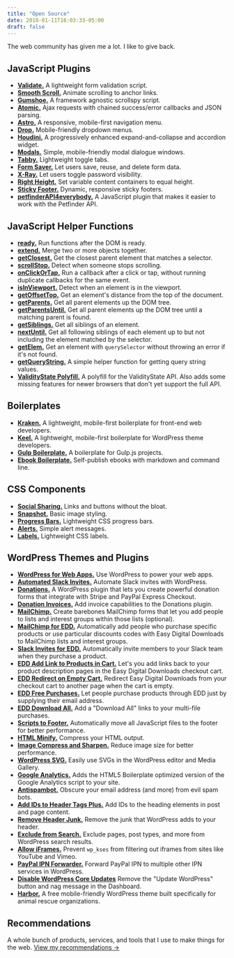 ```yaml
---
title: "Open Source"
date: 2018-01-11T16:03:33-05:00
draft: false
---
```


The web community has given me a lot. I like to give back.


## JavaScript Plugins

- **[Validate.](https://github.com/cferdinandi/validate)** A lightweight form validation script.
- **[Smooth Scroll.](https://github.com/cferdinandi/smooth-scroll/)** Animate scrolling to anchor links.
- **[Gumshoe.](https://github.com/cferdinandi/gumshoe/)** A framework agnostic scrollspy script.
- **[Atomic.](https://github.com/cferdinandi/atomic)** Ajax requests with chained success/error callbacks and JSON parsing.
- **[Astro.](https://github.com/cferdinandi/astro/)** A responsive, mobile-first navigation menu.
- **[Drop.](https://github.com/cferdinandi/drop/)** Mobile-friendly dropdown menus.
- **[Houdini.](https://github.com/cferdinandi/houdini/)** A progressively enhanced expand-and-collapse and accordion widget.
- **[Modals.](https://github.com/cferdinandi/modals/)** Simple, mobile-friendly modal dialogue windows.
- **[Tabby.](https://github.com/cferdinandi/tabby/)** Lightweight toggle tabs.
- **[Form Saver.](https://github.com/cferdinandi/form-saver/)** Let users save, reuse, and delete form data.
- **[X-Ray.](https://github.com/cferdinandi/x-ray/)** Let users toggle password visibility.
- **[Right Height.](https://github.com/cferdinandi/right-height/)** Set variable content containers to equal height.
- **[Sticky Footer.](https://github.com/cferdinandi/sticky-footer/)** Dynamic, responsive sticky footers.
- **[petfinderAPI4everybody.](https://github.com/cferdinandi/petfinderAPI4everybody)** A JavaScript plugin that makes it easier to work with the Petfinder API.


## JavaScript Helper Functions

- **[ready.](https://github.com/cferdinandi/ready)** Run functions after the DOM is ready.
- **[extend.](https://github.com/cferdinandi/extend)** Merge two or more objects together.
- **[getClosest.](https://github.com/cferdinandi/getClosest)** Get the closest parent element that matches a selector.
- **[scrollStop.](https://github.com/cferdinandi/scrollStop)** Detect when someone stops scrolling.
- **[onClickOrTap.](https://github.com/cferdinandi/onClickOrTap)** Run a callback after a click or tap, without running duplicate callbacks for the same event.
- **[isInViewport.](https://github.com/cferdinandi/isInViewport)** Detect when an element is in the viewport.
- **[getOffsetTop.](https://github.com/cferdinandi/getOffsetTop)** Get an element's distance from the top of the document.
- **[getParents.](https://github.com/cferdinandi/getParents)** Get all parent elements up the DOM tree.
- **[getParentsUntil.](https://github.com/cferdinandi/getParentsUntil)** Get all parent elements up the DOM tree until a matching parent is found.
- **[getSiblings.](https://github.com/cferdinandi/getSiblings)** Get all siblings of an element.
- **[nextUntil.](https://github.com/cferdinandi/nextUntil)** Get all following siblings of each element up to but not including the element matched by the selector.
- **[getElem.](https://github.com/cferdinandi/getElem)** Get an element with `querySelector` without throwing an error if it's not found.
- **[getQueryString.](https://github.com/cferdinandi/getQueryString)** A simple helper function for getting query string values.
- **[ValidityState Polyfill.](https://github.com/cferdinandi/validitystate-polyfill)** A polyfill for the ValidityState API. Also adds some missing features for newer browsers that don't yet support the full API.


## Boilerplates

- **[Kraken.](http://cferdinandi.github.io/kraken/)** A lightweight, mobile-first boilerplate for front-end web developers.
- **[Keel.](http://keel.gomakethings.com)** A lightweight, mobile-first boilerplate for WordPress theme developers.
- **[Gulp Boilerplate.](https://github.com/cferdinandi/gulp-boilerplate)** A boilerplate for Gulp.js projects.
- **[Ebook Boilerplate.](https://github.com/cferdinandi/ebook-boilerplate)** Self-publish ebooks with markdown and command line.


## CSS Components

- **[Social Sharing.](https://github.com/cferdinandi/social-sharing/)** Links and buttons without the bloat.
- **[Snapshot.](https://github.com/cferdinandi/snapshot/)** Basic image styling.
- **[Progress Bars.](https://github.com/cferdinandi/progress-bars/)** Lightweight CSS progress bars.
- **[Alerts.](https://github.com/cferdinandi/alerts/)** Simple alert messages.
- **[Labels.](https://github.com/cferdinandi/labels/)** Lightweight CSS labels.


## WordPress Themes and Plugins

- **[WordPress for Web Apps.](https://github.com/cferdinandi/gmt-wordpress-for-web-apps)** Use WordPress to power your web apps.
- **[Automated Slack Invites.](https://github.com/cferdinandi/gmt-automated-slack-invites)** Automate Slack invites with WordPress.
- **[Donations.](https://github.com/cferdinandi/gmt-donations)** A WordPress plugin that lets you create powerful donation forms that integrate with Stripe and PayPal Express Checkout.
- **[Donation Invoices.](https://github.com/cferdinandi/gmt-donation-invoices)** Add invoice capabilities to the Donations plugin.
- **[MailChimp.](https://github.com/cferdinandi/gmt-mailchimp)** Create barebones MailChimp forms that let you add people to lists and interest groups within those lists (optional).
- **[MailChimp for EDD.](https://github.com/cferdinandi/gmt-mailchimp-for-edd)** Automatically add people who purchase specific products or use particular discounts codes with Easy Digital Downloads to MailChimp lists and interest groups.
- **[Slack Invites for EDD.](https://github.com/cferdinandi/gmt-slack-invites-for-edd)** Automatically invite members to your Slack team when they purchase a product.
- **[EDD Add Link to Products in Cart.](https://github.com/cferdinandi/gmt-edd-add-link-to-product-in-cart)** Let's you add links back to your product description pages in the Easy Digital Downloads checkout cart.
- **[EDD Redirect on Empty Cart.](https://github.com/cferdinandi/gmt-edd-redirect-on-empty-cart)** Redirect Easy Digital Downloads from your checkout cart to another page when the cart is empty.
- **[EDD Free Purchases.](https://github.com/cferdinandi/gmt-edd-free-purchases)** Let people purchase products through EDD just by supplying their email address.
- **[EDD Download All.](https://github.com/cferdinandi/gmt-edd-download-all)** Add a "Download All" links to your multi-file purchases.
- **[Scripts to Footer.](https://github.com/cferdinandi/gmt-scripts-to-footer)** Automatically move all JavaScript files to the footer for better performance.
- **[HTML Minify.](https://github.com/cferdinandi/gmt-html-minify/)** Compress your HTML output.
- **[Image Compress and Sharpen.](https://github.com/cferdinandi/gmt-image-compress-and-sharpen/)** Reduce image size for better performance.
- **[WordPress SVG.](https://github.com/cferdinandi/gmt-wordpress-svg)** Easily use SVGs in the WordPress editor and Media Gallery.
- **[Google Analytics.](https://github.com/cferdinandi/gmt-google-analytics/)** Adds the HTML5 Boilerplate optimized version of the Google Analytics script to your site.
- **[Antispambot.](https://github.com/cferdinandi/gmt-antispambot/)** Obscure your email address (and more) from evil spam bots.
- **[Add IDs to Header Tags Plus.](https://github.com/cferdinandi/gmt-add-ids-to-header-tags-plus)** Add IDs to the heading elements in post and page content.
- **[Remove Header Junk.](https://github.com/cferdinandi/gmt-remove-header-junk/)** Remove the junk that WordPress adds to your header.
- **[Exclude from Search.](https://github.com/cferdinandi/gmt-exclude-from-search/)** Exclude pages, post types, and more from WordPress search results.
- **[Allow iFrames.](https://github.com/cferdinandi/gmt-allow-iframes)** Prevent `wp_kses` from filtering out iframes from sites like YouTube and Vimeo.
- **[PayPal IPN Forwarder.](https://github.com/cferdinandi/gmt-paypal-ipn-forwarder)** Forward PayPal IPN to multiple other IPN services in WordPress.
- **[Disable WordPress Core Updates](https://github.com/cferdinandi/gmt-disable-wp-core-updates)** Remove the "Update WordPress" button and nag message in the Dashboard.
- **[Harbor.](http://harbor.gomakethings.com)** A free mobile-friendly WordPress theme built specifically for animal rescue organizations.


## Recommendations

A whole bunch of products, services, and tools that I use to make things for the web. [View my recommendations &rarr;](/recommended/)